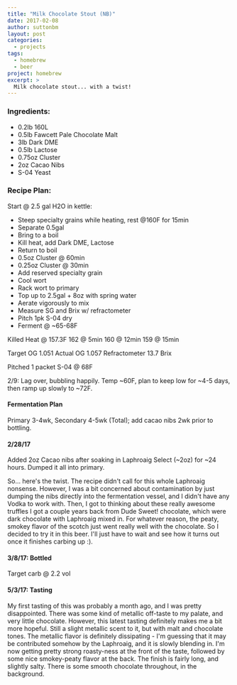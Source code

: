 ```yaml
---
title: "Milk Chocolate Stout (NB)"
date: 2017-02-08
author: suttonbm
layout: post
categories:
  - projects
tags:
  - homebrew
  - beer
project: homebrew
excerpt: >
  Milk chocolate stout... with a twist!
---
```


### Ingredients:
  * 0.2lb 160L
  * 0.5lb Fawcett Pale Chocolate Malt
  * 3lb Dark DME
  * 0.5lb Lactose
  * 0.75oz Cluster
  * 2oz Cacao Nibs
  * S-04 Yeast

### Recipe Plan:
Start @ 2.5 gal H2O in kettle:
  * Steep specialty grains while heating, rest @160F for 15min
  * Separate 0.5gal
  * Bring to a boil
  * Kill heat, add Dark DME, Lactose
  * Return to boil
  * 0.5oz Cluster @ 60min
  * 0.25oz Cluster @ 30min
  * Add reserved specialty grain
  * Cool wort
  * Rack wort to primary
  * Top up to 2.5gal + 8oz with spring water
  * Aerate vigorously to mix
  * Measure SG and Brix w/ refractometer
  * Pitch 1pk S-04 dry
  * Ferment @ ~65-68F

Killed Heat @ 157.3F
162 @ 5min
160 @ 12min
159 @ 15min

Target OG 1.051
Actual OG 1.057
Refractometer 13.7 Brix

Pitched 1 packet S-04 @ 68F

2/9:
Lag over, bubbling happily.  Temp ~60F, plan to keep low for ~4-5 days, then ramp up slowly to ~72F.

#### Fermentation Plan
Primary 3-4wk, Secondary 4-5wk (Total); add cacao nibs 2wk prior to bottling.

#### 2/28/17
Added 2oz Cacao nibs after soaking in Laphroaig Select (~2oz) for ~24 hours.  Dumped it all into primary.

So... here's the twist.  The recipe didn't call for this whole Laphroaig nonsense.  However, I was a bit concerned about contamination by just dumping the nibs directly into the fermentation vessel, and I didn't have any Vodka to work with.  Then, I got to thinking about these really awesome truffles I got a couple years back from Dude Sweet! chocolate, which were dark chocolate with Laphroaig mixed in.  For whatever reason, the peaty, smokey flavor of the scotch just went really well with the chocolate.  So I decided to try it in this beer.  I'll just have to wait and see how it turns out once it finishes carbing up :).

#### 3/8/17: Bottled
Target carb @ 2.2 vol

#### 5/3/17: Tasting
My first tasting of this was probably a month ago, and I was pretty disappointed.  There was some kind of metallic off-taste to my palate, and very little chocolate.  However, this latest tasting definitely makes me a bit  more hopeful.  Still a slight metallic scent to it, but with malt and chocolate tones.  The metallic flavor is definitely dissipating - I'm guessing that it may be contributed somehow by the Laphroaig, and it is slowly blending in.  I'm now getting pretty strong roasty-ness at the front of the taste, followed by some nice smokey-peaty flavor at the back.  The finish is fairly long, and slightly salty.  There is some smooth chocolate throughout, in the background.
